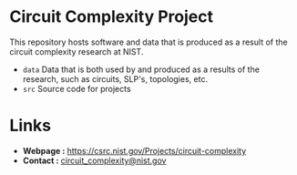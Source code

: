 # Circuit Complexity Project

This repository hosts software and data that is produced as a result of the circuit complexity research at NIST.


- `data` Data that is both used by and produced as a results of the research, such as circuits, SLP's, topologies, etc.
- `src` Source code for projects

# Links 
 
 - **Webpage :** <https://csrc.nist.gov/Projects/circuit-complexity>
 - **Contact :** <circuit_complexity@nist.gov> 